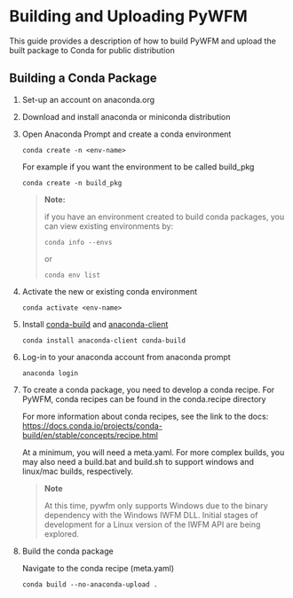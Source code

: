 # Building and Uploading PyWFM

This guide provides a description of how to build PyWFM and upload the built package to Conda for public distribution

## Building a Conda Package

1. Set-up an account on anaconda.org
2. Download and install anaconda or miniconda distribution
3. Open Anaconda Prompt and create a conda environment

   ```
   conda create -n <env-name>
   ```

   For example if you want the environment to be called build_pkg

   ```
   conda create -n build_pkg
   ```

   > **Note:**
   >
   > if you have an environment created to build conda packages, you can view existing environments by:
   >
   > ```
   > conda info --envs
   > ```
   >
   > or
   >
   > ```
   > conda env list
   > ```

4. Activate the new or existing conda environment

   ```
   conda activate <env-name>
   ```

5. Install [conda-build](https://docs.conda.io/projects/conda-build/en/stable/) and [anaconda-client](https://docs.anaconda.com/free/anacondaorg/user-guide/getting-started-with-anaconda-client/)

   ```
   conda install anaconda-client conda-build
   ```

6. Log-in to your anaconda account from anaconda prompt

   ```
   anaconda login
   ```

7. To create a conda package, you need to develop a conda recipe. For PyWFM, conda recipes can be found in the conda.recipe directory

   For more information about conda recipes, see the link to the docs:
   https://docs.conda.io/projects/conda-build/en/stable/concepts/recipe.html

   At a minimum, you will need a meta.yaml. For more complex builds, you may also need a build.bat and build.sh to support windows and linux/mac builds, respectively.

   > **Note**
   >
   > At this time, pywfm only supports Windows due to the binary dependency with the Windows IWFM DLL. Initial stages of development for a Linux version of the IWFM API are being explored.

8. Build the conda package

   Navigate to the conda recipe (meta.yaml)

   ```
   conda build --no-anaconda-upload .
   ```
